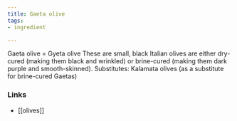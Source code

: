 ```yaml
---
title: Gaeta olive
tags:
- ingredient

---
```

Gaeta olive = Gyeta olive These are small, black Italian olives are either dry-cured (making them black and wrinkled) or brine-cured (making them dark purple and smooth-skinned). Substitutes: Kalamata olives (as a substitute for brine-cured Gaetas)

### Links

* [[olives]]
